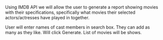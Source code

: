 Using IMDB API we will allow the user to generate a report showing movies with their specifications, specifically what movies their selected actors/actresses have played in together.

User will enter names of cast members in search box. They can add as many as they like.
Will click Generate.
List of movies will be shows.

